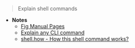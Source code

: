> Explain shell commands

- **Notes**
	- [Fig Manual Pages](https://fig.io/manual)
	- [Explain any CLI command](https://explainshell.com/explain?cmd=cut%20-d%20%27%20%27%20-f%201%20/var/log/apache2/access_logs%20%7C%20uniq%20-c%20%7C%20sort%20-n#)
	- [shell.how - How this shell command works?](https://www.shell.how)